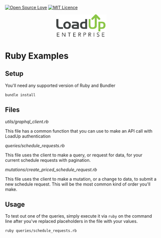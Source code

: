 [![Open Source Love](https://badges.frapsoft.com/os/v2/open-source.svg?v=103)](https://github.com/ellerbrock/open-source-badges/)
[![MIT Licence](https://badges.frapsoft.com/os/mit/mit.svg?v=103)](https://opensource.org/licenses/mit-license.php)


<p align="center" width="100%">
    <img width="33%" src="/images/loadup-enterprise-logo@3x.png"> 
</p>

# Ruby Examples

## Setup

You'll need any supported version of Ruby and Bundler

```
bundle install
```

## Files

*utils/graphql_client.rb*

This file has a common function that you can use to make an API call with LoadUp authentication

*queries/schedule_requests.rb*

This file uses the client to make a query, or request for data, for your current schedule requests with pagination.

*mutations/create_priced_schedule_request.rb*

This file uses the client to make a mutation, or a change to data, to submit a new schedule request. This will be the most common kind of order you'll make.

## Usage

To test out one of the queries, simply execute it via `ruby`
on the command line after you've replaced placeholders in the file with your values. 

```
ruby queries/schedule_requests.rb
```
